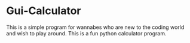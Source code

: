 # Gui-Calculator
This is a simple program for wannabes who are new to the coding world and wish to play around. This is a fun python calculator program.
